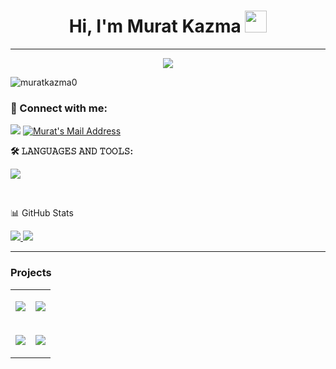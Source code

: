 <h1 align="center">Hi, I'm Murat Kazma <img src="https://media.giphy.com/media/hvRJCLFzcasrR4ia7z/giphy.gif" width="35"> </h1>

---
<p align="center">
 <a href="https://github.com/muratkazma0">
  <img src="https://readme-typing-svg.herokuapp.com?color=%23007BFF&lines=Full-Stack+Developer&center=true&width=500&height=50">
</a>
</p>

<p align="left"> <img src="https://komarev.com/ghpvc/?username=muratkazma0&label=Profile%20views&color=0eb419&style=flat" alt="muratkazma0" /> </p>

### 📩 Connect with me:
  <a href="https://www.linkedin.com/in/muratkazma/" target="_blank"><img src="https://img.shields.io/badge/LinkedIn-0077B5?style=for-the-badge&logo=linkedin&logoColor=white" target="_blank"></a>
  <a href="mailto:muratkazma.dev@gmail.com" target="_blank" rel="nofollow"><img alt="Murat's Mail Address" src="https://img.shields.io/badge/Gmail-D14836?style=for-the-badge&logo=gmail&logoColor=white" /></a>

**🛠 𝙻𝙰𝙽𝙶𝚄𝙰𝙶𝙴𝚂 𝙰𝙽𝙳 𝚃𝙾𝙾𝙻𝚂:**  
<p align="left">
<a href="https://skillicons.dev">
   <img src="https://skillicons.dev/icons?i=html,css,js,react,tailwind,nodejs,mongodb,mysql,git,postman,nextjs,docker&perline=6"/>
</a>
</p>
<br>

📊 GitHub Stats

<p align="left">
  <a href="https://github.com/muratkazma0" target="_blank">
    <img src="https://github-readme-stats.vercel.app/api?username=muratkazma0&count_private=true&show_icons=true&theme=tokyonight">
  </a>
  <a href="https://github.com/muratkazma0?tab=repositories" target="_blank">
    <img src="https://github-readme-stats.vercel.app/api/top-langs/?username=muratkazma0&hide=python&layout=compact&show_icons=true&theme=tokyonight">
  </a>
</p>

---

### Projects
<table >
    <tr>
        <td>
            <p>
                <a href="https://github.com/muratkazma0/Pywall" target="_blank">
                    <img src="https://github-readme-stats.vercel.app/api/pin/?username=muratkazma0&repo=Pywall&layout=compact&show_icons=true&theme=tokyonight">
                </a>
            </p>
        </td>
        <td>
            <p>
                <a href="https://github.com/muratkazma0/GitHub-Follower-Scraper" target="_blank">
                    <img src="https://github-readme-stats.vercel.app/api/pin/?username=muratkazma0&repo=GitHub-Follower-Scraper&layout=compact&show_icons=true&theme=tokyonight">
                </a>
            </p>
        </td>
    </tr>
    <tr>
        <td>
            <p>
                <a href="https://github.com/muratkazma0/NETWORK-ATTACK-SIMULATION-WANNACRY-RANSOMWARE-ATTACK" target="_blank">
                    <img src="https://github-readme-stats.vercel.app/api/pin/?username=muratkazma0&repo=NETWORK-ATTACK-SIMULATION-WANNACRY-RANSOMWARE-ATTACK&layout=compact&show_icons=true&theme=tokyonight">
                </a>
            </p>
        </td>
        <td>
            <p>
                <a href="https://github.com/muratkazma0/Python-REST-API-Project" target="_blank">
                    <img src="https://github-readme-stats.vercel.app/api/pin/?username=muratkazma0&repo=Python-REST-API-Project&layout=compact&show_icons=true&theme=tokyonight">
                </a>
            </p>
        </td>
    </tr>
</table>
